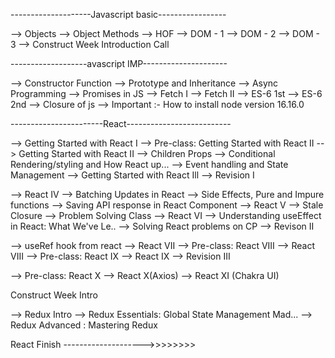 
--------------------Javascript basic-----------------

--> Objects
--> Object Methods
--> HOF
--> DOM - 1
--> DOM - 2
--> DOM - 3
--> Construct Week Introduction Call

-------------------avascript IMP---------------------

--> Constructor Function
--> Prototype and Inheritance
--> Async Programming
--> Promises in JS
--> Fetch I
--> Fetch II
--> ES-6 1st
--> ES-6 2nd
--> Closure of js
--> Important :- How to install node version 16.16.0


-----------------------React--------------------------

--> Getting Started with React I
--> Pre-class: Getting Started with React II
--> Getting Started with React II
--> Children Props
--> Conditional Rendering/styling and How React up...
--> Event handling and State Management
--> Getting Started with React Ill
--> Revision I

--> React IV
--> Batching Updates in React
--> Side Effects, Pure and Impure functions
--> Saving API response in React Component
--> React V
--> Stale Closure
--> Problem Solving Class
--> React VI
--> Understanding useEffect in React: What We've Le..
--> Solving React problems on CP
--> Revison II

--> useRef hook from react
--> React VII
--> Pre-class: React VIII
--> React VIII
--> Pre-class: React IX
--> React IX
--> Revision III

--> Pre-class: React X
--> React X(Axios)
--> React XI (Chakra UI)

Construct Week Intro


--> Redux Intro
--> Redux Essentials: Global State Management Mad...
--> Redux Advanced : Mastering Redux


React Finish -------------------->>>>>>>>



